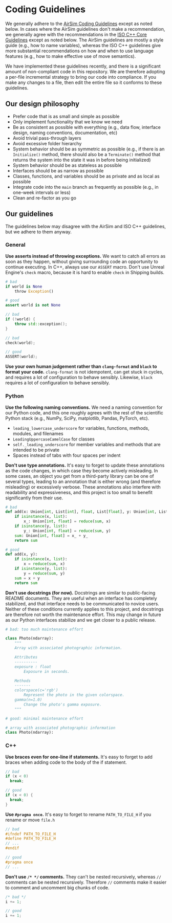# Coding Guidelines

We generally adhere to the [AirSim Coding Guidelines](https://microsoft.github.io/AirSim/coding_guidelines/) except as noted below. In cases where the AirSim guidelines don't make a recommendation, we generally agree with the recommendations in the [ISO C++ Core Guidelines](https://isocpp.github.io/CppCoreGuidelines/CppCoreGuidelines) except as noted below. The AirSim guidelines are mostly a style guide (e.g., how to name variables), whereas the ISO C++ guidelines give more substantial recommendations on how and when to use language features (e.g., how to make effective use of move semantics).

We have implemented these guidelines recently, and there is a significant amount of non-compliant code in this repository. We are therefore adopting a per-file incremental strategy to bring our code into compliance. If you make any changes to a file, then edit the entire file so it conforms to these guidelines.

## Our design philosophy

- Prefer code that is as small and simple as possible
- Only implement functionality that we know we need
- Be as consistent as possible with everything (e.g., data flow, interface design, naming conventions, documentation, etc)
- Avoid trivial pass-through layers
- Avoid excessive folder hierarchy
- System behavior should be as symmetric as possible (e.g., if there is an `Initialize()` method, there should also be a `Terminate()` method that returns the system into the state it was in before being initialized)
- System behavior should be as stateless as possible
- Interfaces should be as narrow as possible
- Classes, functions, and variables should be as private and as local as possible
- Integrate code into the `main` branch as frequently as possible (e.g., in one-week intervals or less)
- Clean and re-factor as you go

## Our guidelines

The guidelines below may disagree with the AirSim and ISO C++ guidelines, but we adhere to them anyway.

### General

**Use asserts instead of throwing exceptions.** We want to catch all errors as soon as they happen, without giving surrounding code an opportunity to continue executing. In C++, always use our `ASSERT` macro. Don't use Unreal Engine's `check` macro, because it is hard to enable `check` in Shipping builds.

```python
# bad
if world is None
    throw Exception()

# good
assert world is not None
```

```cpp
// bad
if (!world) {
    throw std::exception();
}

// bad 
check(world);

// good
ASSERT(world);
```

**Use your own human judgement rather than `clang-format` and `black` to format your code.** `clang-format` is not idempotent, can get stuck in cycles, and requires a lot of configuration to behave sensibly. Likewise, `black` requires a lot of configuration to behave sensibly.

### Python

**Use the following naming conventions.** We need a naming convention for our Python code, and this one roughly agrees with the rest of the scientific Python stack (e.g., NumPy, SciPy, matplotlib, Pandas, PyTorch, etc).

- `leading_lowercase_underscore` for variables, functions, methods, modules, and filenames
- `LeadingUppercaseCamelCase` for classes
- `self._leading_underscore` for member variables and methods that are intended to be private
- Spaces instead of tabs with four spaces per indent

**Don't use type annotations.** It's easy to forget to update these annotations as the code changes, in which case they become actively misleading. In some cases, an object you get from a third-party library can be one of several types, leading to an annotation that is either wrong (and therefore misleading) or excessively verbose. These annotations also interfere with readability and expressiveness, and this project is too small to benefit significantly from their use.

```python
# bad
def add(x: Union[int, List[int], float, List[float], y: Union[int, List[int], float, List[float]]) -> Union[int, float]:
    if isinstance(x, list):
        x_: Union[int, float] = reduce(sum, x)
    if isinstance(y, list):
        y_: Union[int, float] = reduce(sum, y)        
    sum: Union[int, float] = x_ + y_
    return sum

# good
def add(x, y):
    if isinstance(x, list):
        x = reduce(sum, x)
    if isinstance(y, list):
        y = reduce(sum, y)        
    sum = x + y
    return sum
```

**Don't use docstrings (for now).** Docstrings are similar to public-facing README documents. They are useful when an interface has completely stabilized, and that interface needs to be communicated to novice users. Neither of these conditions currently applies to this project, and docstrings are therefore not worth the maintenance effort. This may change in future as our Python interfaces stabilize and we get closer to a public release.

```python
# bad: too much maintenance effort

class Photo(ndarray):
    """
    Array with associated photographic information.

    Attributes
    ----------
    exposure : float
        Exposure in seconds.

    Methods
    -------
    colorspace(c='rgb')
        Represent the photo in the given colorspace.
    gamma(n=1.0)
        Change the photo's gamma exposure.
    """

# good: minimal maintenance effort

# array with associated photographic information
class Photo(ndarray):
```

### C++

**Use braces even for one-line if statements.** It's easy to forget to add braces when adding code to the body of the if statement.

```cpp
// bad
if (x < 0)
  break;

// good
if (x < 0) {
  break;
}
```

**Use `#pragma once`.** It's easy to forget to rename `PATH_TO_FILE_H` if you rename or move `file.h`

```cpp
// bad
#ifndef PATH_TO_FILE_H
#define PATH_TO_FILE_H
// ...
#endif

// good
#pragma once
// ...
```

**Don't use `/* */` comments.** They can't be nested recursively, whereas `//` comments can be nested recursively. Therefore `//` comments make it easier to comment and uncomment big chunks of code.

```cpp
/* bad */
i += 1;

// good
i += 1;
```
